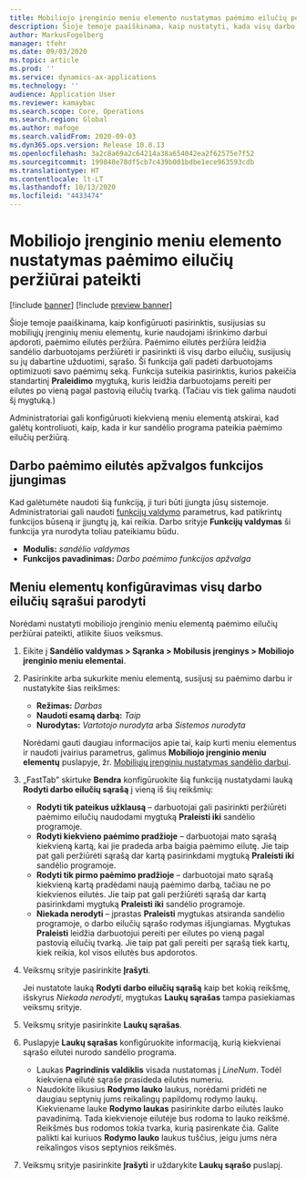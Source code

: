 ```yaml
---
title: Mobiliojo įrenginio meniu elemento nustatymas paėmimo eilučių peržiūrai pateikti
description: Šioje temoje paaiškinama, kaip nustatyti, kada visų darbo eilučių sąrašas bus rodomas sandėlio darbuotojams, kurie apdoroja sandėlio darbus mobiliajame įrenginyje. Ši funkcija gali būti naudinga sandėlio darbuotojams, kuriems dažnai reikia peržiūrėti paėmimo eilutes darbo užsakyme, kad jie galėtų optimizuoti savo paėmimų seką.
author: MarkusFogelberg
manager: tfehr
ms.date: 09/03/2020
ms.topic: article
ms.prod: ''
ms.service: dynamics-ax-applications
ms.technology: ''
audience: Application User
ms.reviewer: kamaybac
ms.search.scope: Core, Operations
ms.search.region: Global
ms.author: mafoge
ms.search.validFrom: 2020-09-03
ms.dyn365.ops.version: Release 10.0.13
ms.openlocfilehash: 3a2c8a69a2c64214a38a654042ea2f62575e7f52
ms.sourcegitcommit: 199848e78df5cb7c439b001bdbe1ece963593cdb
ms.translationtype: HT
ms.contentlocale: lt-LT
ms.lasthandoff: 10/13/2020
ms.locfileid: "4433474"
---
```

# <a name="set-up-a-mobile-device-menu-item-to-provide-a-pick-line-overview"></a>Mobiliojo įrenginio meniu elemento nustatymas paėmimo eilučių peržiūrai pateikti

[!include [banner](../includes/banner.md)]
[!include [preview banner](../includes/preview-banner.md)]

Šioje temoje paaiškinama, kaip konfigūruoti pasirinktis, susijusias su mobiliųjų įrenginių meniu elementų, kurie naudojami išrinkimo darbui apdoroti, paėmimo eilutės peržiūra. Paėmimo eilutės peržiūra leidžia sandėlio darbuotojams peržiūrėti ir pasirinkti iš visų darbo eilučių, susijusių su jų dabartine užduotimi, sąrašo. Ši funkcija gali padėti darbuotojams optimizuoti savo paėmimų seką. Funkcija suteikia pasirinktis, kurios pakeičia standartinį **Praleidimo** mygtuką, kuris leidžia darbuotojams pereiti per eilutes po vieną pagal pastovią eilučių tvarką. (Tačiau vis tiek galima naudoti šį mygtuką.)

Administratoriai gali konfigūruoti kiekvieną meniu elementą atskirai, kad galėtų kontroliuoti, kaip, kada ir kur sandėlio programa pateikia paėmimo eilučių peržiūrą.

## <a name="turn-on-the-work-pick-line-overview-feature"></a>Darbo paėmimo eilutės apžvalgos funkcijos įjungimas

Kad galėtumėte naudoti šią funkciją, ji turi būti įjungta jūsų sistemoje. Administratoriai gali naudoti [funkcijų valdymo](../../fin-ops-core/fin-ops/get-started/feature-management/feature-management-overview.md) parametrus, kad patikrintų funkcijos būseną ir įjungtų ją, kai reikia. Darbo srityje **Funkcijų valdymas** ši funkcija yra nurodyta toliau pateikiamu būdu.

- **Modulis:** _sandėlio valdymas_
- **Funkcijos pavadinimas:** _Darbo paėmimo funkcijos apžvalga_

## <a name="configure-menu-items-to-show-a-list-of-all-work-lines"></a>Meniu elementų konfigūravimas visų darbo eilučių sąrašui parodyti

Norėdami nustatyti mobiliojo įrenginio meniu elementą paėmimo eilučių peržiūrai pateikti, atlikite šiuos veiksmus.

1. Eikite į **Sandėlio valdymas \> Sąranka \> Mobilusis įrenginys \> Mobiliojo įrenginio meniu elementai**.
1. Pasirinkite arba sukurkite meniu elementą, susijusį su paėmimo darbu ir nustatykite šias reikšmes:

    - **Režimas:** *Darbas*
    - **Naudoti esamą darbą:** *Taip*
    - **Nurodytas:** *Vartotojo nurodyta* arba *Sistemos nurodyta*

    Norėdami gauti daugiau informacijos apie tai, kaip kurti meniu elementus ir naudoti įvairius parametrus, galimus **Mobiliojo įrenginio meniu elementų** puslapyje, žr. [Mobiliųjų įrenginių nustatymas sandėlio darbui](configure-mobile-devices-warehouse.md).

1. „FastTab” skirtuke **Bendra** konfigūruokite šią funkciją nustatydami lauką **Rodyti darbo eilučių sąrašą** į vieną iš šių reikšmių:

    - **Rodyti tik pateikus užklausą** – darbuotojai gali pasirinkti peržiūrėti paėmimo eilučių naudodami mygtuką **Praleisti iki** sandėlio programoje.
    - **Rodyti kiekvieno paėmimo pradžioje** – darbuotojai mato sąrašą kiekvieną kartą, kai jie pradeda arba baigia paėmimo eilutę. Jie taip pat gali peržiūrėti sąrašą dar kartą pasirinkdami mygtuką **Praleisti iki** sandėlio programoje.
    - **Rodyti tik pirmo paėmimo pradžioje** – darbuotojai mato sąrašą kiekvieną kartą pradėdami naują paėmimo darbą, tačiau ne po kiekvienos eilutės. Jie taip pat gali peržiūrėti sąrašą dar kartą pasirinkdami mygtuką **Praleisti iki** sandėlio programoje.
    - **Niekada nerodyti** – įprastas **Praleisti** mygtukas atsiranda sandėlio programoje, o darbo eilučių sąrašo rodymas išjungiamas. Mygtukas **Praleisti** leidžia darbuotojui pereiti per eilutes po vieną pagal pastovią eilučių tvarką. Jie taip pat gali pereiti per sąrašą tiek kartų, kiek reikia, kol visos eilutės bus apdorotos.

1. Veiksmų srityje pasirinkite **Įrašyti**.

    Jei nustatote lauką **Rodyti darbo eilučių sąrašą** kaip bet kokią reikšmę, išskyrus *Niekada nerodyti*, mygtukas **Laukų sąrašas** tampa pasiekiamas veiksmų srityje.

1. Veiksmų srityje pasirinkite **Laukų sąrašas**.
1. Puslapyje **Laukų sąrašas** konfigūruokite informaciją, kurią kiekvienai sąrašo eilutei nurodo sandėlio programa.

    - Laukas **Pagrindinis valdiklis** visada nustatomas į *LineNum*. Todėl kiekviena eilutė sąraše prasideda eilutės numeriu.
    - Naudokite likusius **Rodymo lauko** laukus, norėdami pridėti ne daugiau septynių jums reikalingų papildomų rodymo laukų. Kiekviename lauke **Rodymo laukas** pasirinkite darbo eilutės lauko pavadinimą. Tada kiekvienoje eilutėje bus rodoma to lauko reikšmė. Reikšmės bus rodomos tokia tvarka, kurią pasirenkate čia. Galite palikti kai kuriuos **Rodymo lauko** laukus tuščius, jeigu jums nėra reikalingos visos septynios reikšmės.

1. Veiksmų srityje pasirinkite **Įrašyti** ir uždarykite **Laukų sąrašo** puslapį.

